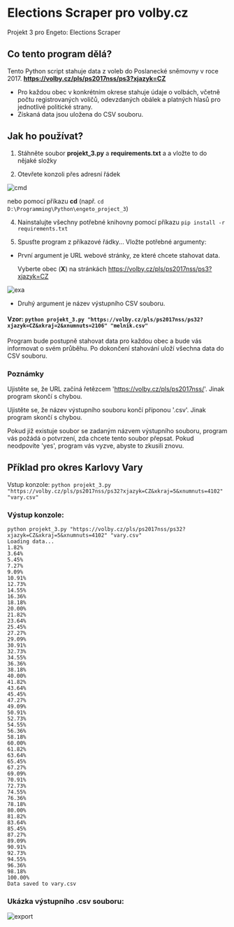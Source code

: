 # Elections Scraper pro volby.cz  
Projekt 3 pro Engeto: Elections Scraper  

## Co tento program dělá?
Tento Python script stahuje data z voleb do Poslanecké sněmovny v roce 2017. **https://volby.cz/pls/ps2017nss/ps3?xjazyk=CZ**
- Pro každou obec v konkrétním okrese stahuje údaje o volbách, včetně počtu registrovaných voličů, odevzdaných obálek a platných hlasů pro jednotlivé politické strany. 
- Získaná data jsou uložena do CSV souboru.

## Jak ho používat?
1. Stáhněte soubor **projekt_3.py** a **requirements.txt** a a vložte to do nějaké složky

2. Otevřete konzoli přes adresní řádek
   
![cmd](https://github.com/pavelkartin/Engeto-Projekt_3/assets/128692213/108830bd-684e-4e2e-a509-23beeb7bd914)  

nebo pomocí příkazu **cd** (např. `cd D:\Programming\Python\engeto_project_3`)

4. Nainstalujte všechny potřebné knihovny pomocí příkazu `pip install -r requirements.txt`

5. Spusťte program z příkazové řádky... Vložte potřebné argumenty: 
- První argument je URL webové stránky, ze které chcete stahovat data. 

    Vyberte obec (**X**) na stránkách https://volby.cz/pls/ps2017nss/ps3?xjazyk=CZ

![exa](https://github.com/pavelkartin/Engeto-Projekt_3/assets/128692213/5c6b2cfc-0389-48fb-85f7-f6c1b1a6cb1c)

- Druhý argument je název výstupního CSV souboru.

#### Vzor: `python projekt_3.py "https://volby.cz/pls/ps2017nss/ps32?xjazyk=CZ&xkraj=2&xnumnuts=2106" "melnik.csv"`

Program bude postupně stahovat data pro každou obec a bude vás informovat o svém průběhu. Po dokončení stahování uloží všechna data do CSV souboru.

### Poznámky
Ujistěte se, že URL začíná řetězcem 'https://volby.cz/pls/ps2017nss/'. Jinak program skončí s chybou.

Ujistěte se, že název výstupního souboru končí příponou '.csv'. Jinak program skončí s chybou.

Pokud již existuje soubor se zadaným názvem výstupního souboru, program vás požádá o potvrzení, zda chcete tento soubor přepsat. Pokud neodpovíte 'yes', program vás vyzve, abyste to zkusili znovu.

## Příklad pro okres Karlovy Vary
Vstup konzole: `python projekt_3.py "https://volby.cz/pls/ps2017nss/ps32?xjazyk=CZ&xkraj=5&xnumnuts=4102" "vary.csv"`

### Výstup konzole:
```
python projekt_3.py "https://volby.cz/pls/ps2017nss/ps32?xjazyk=CZ&xkraj=5&xnumnuts=4102" "vary.csv"
Loading data...
1.82%
3.64%
5.45%
7.27%
9.09%
10.91%
12.73%
14.55%
16.36%
18.18%
20.00%
21.82%
23.64%
25.45%
27.27%
29.09%
30.91%
32.73%
34.55%
36.36%
38.18%
40.00%
41.82%
43.64%
45.45%
47.27%
49.09%
50.91%
52.73%
54.55%
56.36%
58.18%
60.00%
61.82%
63.64%
65.45%
67.27%
69.09%
70.91%
72.73%
74.55%
76.36%
78.18%
80.00%
81.82%
83.64%
85.45%
87.27%
89.09%
90.91%
92.73%
94.55%
96.36%
98.18%
100.00%
Data saved to vary.csv
```
### Ukázka výstupního .csv souboru:
![export](https://github.com/pavelkartin/Engeto-Projekt_3/assets/128692213/b69b9ad3-14f3-4bd1-89cf-27d6ff8abbcb)
